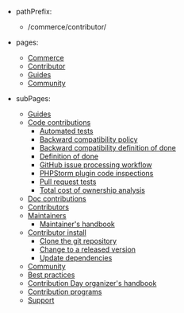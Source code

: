 - pathPrefix:
    - /commerce/contributor/

- pages:
    - [Commerce](https://developer.adobe.com/commerce/docs)
    - [Contributor](index.md)
    - [Guides](guides/index.md)
    - [Community](community/index.md)

- subPages:
    - [Guides](guides/index.md)
    - [Code contributions](guides/code-contributions/index.md)
      - [Automated tests](guides/code-contributions/automated-tests.md)
      - [Backward compatibility policy](guides/code-contributions/backward-compatibility-policy.md)
      - [Backward compatibility definition of done](guides/code-contributions/definition-of-done-backward-compatibility.md)
      - [Definition of done](guides/code-contributions/definition-of-done.md)
      - [GitHub issue processing workflow](guides/code-contributions/processing-workflow.md)
      - [PHPStorm plugin code inspections](guides/code-contributions/phpstorm-code-inspections.md)
      - [Pull request tests](guides/code-contributions/pull-request-tests.md)
      - [Total cost of ownership analysis](guides/code-contributions/total-cost-of-ownership-analysis.md)
    - [Doc contributions](guides/doc-contributions/index.md)
    - [Contributors](guides/contributors/index.md)
    - [Maintainers](guides/maintainers/index.md)
        - [Maintainer's handbook](guides/maintainers/handbook.md)
    - [Contributor install](guides/install/index.md)
        - [Clone the git repository](guides/install/clone-repository.md)
        - [Change to a released version](guides/install/change-version.md)
        - [Update dependencies](guides/install/update-dependencies.md)
    - [Community](community/index.md)
    - [Best practices](community/best-practices.md)
    - [Contribution Day organizer's handbook](community/organizer-handbook.md)
    - [Contribution programs](community/contribution-programs.md)
    - [Support](community/support.md)
